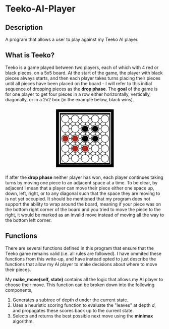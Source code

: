 # Teeko-AI-Player

## Description
A program that allows a user to play against my Teeko AI player.

## What is Teeko?
Teeko is a game played between two players, each of which with 4 red or black pieces, on a 5x5 board. At the start of the game, the player with black pieces always starts, and then each player takes turns placing their pieces until all pieces have been placed on the board - I will refer to this initial sequence of dropping pieces as the <b>drop phase</b>. The <b>goal</b> of the game is for one player to get four pieces in a row either horizontally, vertically, diagonally, or in a 2x2 box (in the example below, black wins).

<p align="center">
  <img src="https://github.com/peter-w-bryant/Teeko-AI-Player/blob/main/images/board.png?raw=true" alt="Sublime's custom image"/>
</p>

If after the <b>drop phase</b> neither player has won, each player continues taking turns by moving one piece to an adjacent space at a time. To be clear, by adjacent I mean that a player can move their piece either one space up, down, left, right, or to any diagonal such that the space they are moving to is not yet occupied. It should be mentioned that my program does not support the ability to wrap around the board, meaning if your piece was on the bottom right corner of the board and you tried to move the piece to the right, it would be marked as an invalid move instead of moving all the way to the bottom left corner.

## Functions

There are several functions defined in this program that ensure that the Teeko game remains valid (i.e. all rules are followed). I have ommited these functions from this write-up, and have instead opted to just describe the functions that allow my AI player to make decisions about where to move their pieces.

My <b>make_move(self, state)</b> contains all the logic that allows my AI player to choose their move. This function can be broken down into the following components,

<ol> 
  <li>Generates a subtree of depth <i>d</i> under the current state.</li>
  <li>Uses a heuristic scoring function to evaluate the "leaves" at depth <i>d</i>, and propagates these scores back up to the current state.</li>
  <li>Selects and returns the best possible next move using the <b>minimax</b> algorithm.</li>
</ol>
